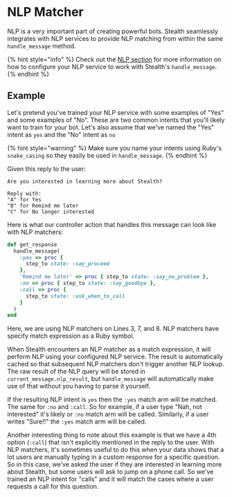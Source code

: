 # NLP Matcher

NLP is a very important part of creating powerful bots. Stealth seamlessly integrates with NLP services to provide NLP matching from within the same `handle_message` method.

{% hint style="info" %}
Check out the [NLP section](../../nlp-nlu/overview.md) for more information on how to configure your NLP service to work with Stealth's `handle_message`.
{% endhint %}

## Example

Let's pretend you've trained your NLP service with some examples of "Yes" and some examples of "No". These are two common intents that you'll likely want to train for your bot. Let's also assume that we've named the "Yes" intent as `yes` and the "No" intent as `no`

{% hint style="warning" %}
Make sure you name your intents using Ruby's `snake_casing` so they easily be used in `handle_message`.
{% endhint %}

Given this reply to the user:

```
Are you interested in learning more about Stealth?

Reply with:
"A" for Yes
"B" for Remind me later
"C" for No longer interested
```

Here is what our controller action that handles this message can look like with NLP matchers:

```ruby
def get_response
  handle_message(
    :yes => proc {
      step_to state: :say_proceed
    },
    'Remind me later' => proc { step_to state: :say_no_problem },
    :no => proc { step_to state: :say_goodbye },
    :call => proc {
      step_to state: :ask_when_to_call
    }
  )
end
```

Here, we are using NLP matchers on Lines 3, 7, and 8. NLP matchers have specify match expression as a Ruby symbol.

When Stealth encounters an NLP matcher as a match expression, it will perform NLP using your configured NLP service. The result is automatically cached so that subsequent NLP matchers don't trigger another NLP lookup. The raw result of the NLP query will be stored in `current_message.nlp_result`, but `handle_message` will automatically make use of that without you having to parse it yourself.

If the resulting NLP intent is `yes` then the `:yes` match arm will be matched. The same for `:no` and `:call`. So for example, if a user type "Nah, not interested" it's likely or `:no` match arm will be called. Similarly, if a user writes "Sure!!" the `:yes` match arm will be called.

Another interesting thing to note about this example is that we have a 4th option (`:call`) that isn't explicitly mentioned in the reply to the user. With NLP matchers, it's sometimes useful to do this when your data shows that a lot users are manually typing in a custom response for a specific question. So in this case, we've asked the user if they are interested in learning more about Stealth, but some users will ask to jump on a phone call. So we've trained an NLP intent for "calls" and it will match the cases where a user requests a call for this question.
